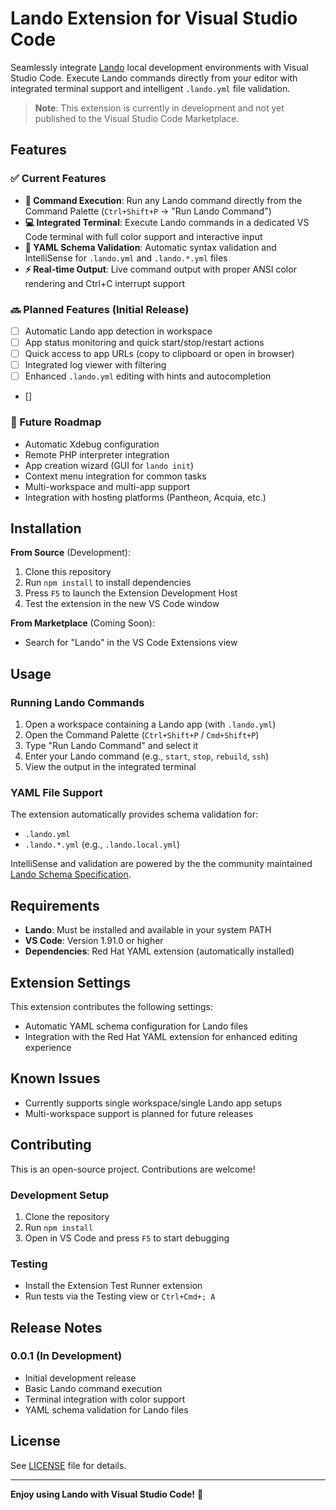 # Lando Extension for Visual Studio Code

Seamlessly integrate [Lando](https://lando.dev) local development environments with Visual Studio Code. Execute Lando commands directly from your editor with integrated terminal support and intelligent `.lando.yml` file validation.

> **Note**: This extension is currently in development and not yet published to the Visual Studio Code Marketplace.

## Features

### ✅ Current Features
- **🚀 Command Execution**: Run any Lando command directly from the Command Palette (`Ctrl+Shift+P` → "Run Lando Command")
- **💻 Integrated Terminal**: Execute Lando commands in a dedicated VS Code terminal with full color support and interactive input
- **📝 YAML Schema Validation**: Automatic syntax validation and IntelliSense for `.lando.yml` and `.lando.*.yml` files
- **⚡ Real-time Output**: Live command output with proper ANSI color rendering and Ctrl+C interrupt support

### 🔜 Planned Features (Initial Release)
- [ ] Automatic Lando app detection in workspace
- [ ] App status monitoring and quick start/stop/restart actions
- [ ] Quick access to app URLs (copy to clipboard or open in browser)
- [ ] Integrated log viewer with filtering
- [ ] Enhanced `.lando.yml` editing with hints and autocompletion
- []

### 🚀 Future Roadmap
- Automatic Xdebug configuration
- Remote PHP interpreter integration
- App creation wizard (GUI for `lando init`)
- Context menu integration for common tasks
- Multi-workspace and multi-app support
- Integration with hosting platforms (Pantheon, Acquia, etc.)

## Installation

**From Source** (Development):
1. Clone this repository
2. Run `npm install` to install dependencies
3. Press `F5` to launch the Extension Development Host
4. Test the extension in the new VS Code window

**From Marketplace** (Coming Soon):
- Search for "Lando" in the VS Code Extensions view

## Usage

### Running Lando Commands
1. Open a workspace containing a Lando app (with `.lando.yml`)
2. Open the Command Palette (`Ctrl+Shift+P` / `Cmd+Shift+P`)
3. Type "Run Lando Command" and select it
4. Enter your Lando command (e.g., `start`, `stop`, `rebuild`, `ssh`)
5. View the output in the integrated terminal

### YAML File Support
The extension automatically provides schema validation for:
- `.lando.yml`
- `.lando.*.yml` (e.g., `.lando.local.yml`)

IntelliSense and validation are powered by the the community maintained [Lando Schema Specification](https://github.com/4lando/lando-spec).

## Requirements

- **Lando**: Must be installed and available in your system PATH
- **VS Code**: Version 1.91.0 or higher
- **Dependencies**: Red Hat YAML extension (automatically installed)

## Extension Settings

This extension contributes the following settings:

- Automatic YAML schema configuration for Lando files
- Integration with the Red Hat YAML extension for enhanced editing experience

## Known Issues

- Currently supports single workspace/single Lando app setups
- Multi-workspace support is planned for future releases

## Contributing

This is an open-source project. Contributions are welcome!

### Development Setup
1. Clone the repository
2. Run `npm install`
3. Open in VS Code and press `F5` to start debugging

### Testing
- Install the Extension Test Runner extension
- Run tests via the Testing view or `Ctrl+Cmd+; A`

## Release Notes

### 0.0.1 (In Development)
- Initial development release
- Basic Lando command execution
- Terminal integration with color support
- YAML schema validation for Lando files

## License

See [LICENSE](LICENSE) file for details.

---

**Enjoy using Lando with Visual Studio Code!** 🎉
